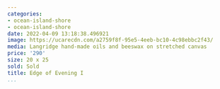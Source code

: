 ```yaml
---
categories:
- ocean-island-shore
- ocean-island-shore
date: 2022-04-09 13:18:38.496921
image: https://ucarecdn.com/a2759f8f-95e5-4eeb-bc10-4c98ebbc2f43/
media: Langridge hand-made oils and beeswax on stretched canvas
price: '290'
size: 20 x 25
sold: Sold
title: Edge of Evening I
...
```

